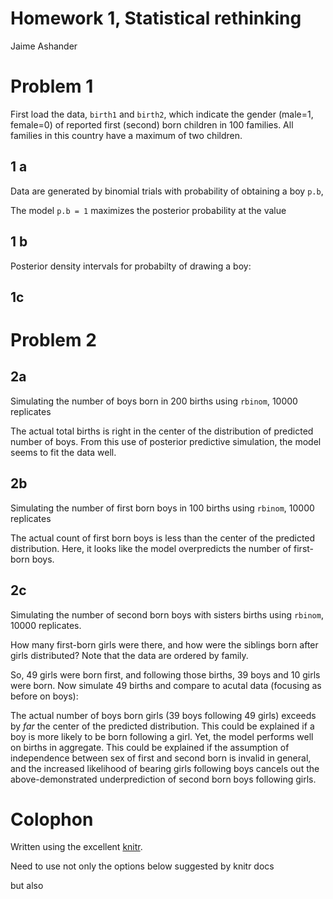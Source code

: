 # Homework 1, Statistical rethinking
 Jaime Ashander

<!--roptions dev=png,width=5,height=5 -->

<!--begin.rcode,echo=FALSE
#require(bbmle)
require(rethinking)
require(ggplot2)
end.rcode-->

# Problem 1  

First load the data, `birth1` and `birth2`, which indicate the gender (male=1, female=0) of reported first (second) born children in 100 families.
All families in this country have a maximum of two children.

<!--begin.rcode problem1_setup, message=FALSE
data(homeworkch2) #
end.rcode-->

## 1 a

  Data are generated by binomial trials with probability of obtaining a boy `p.b`, 

<!--begin.rcode prob1a, message=FALSE
 p.b <- seq(from=0, to=1, length.out=1000)
 prior <- rep(1/1000, 1000)
 likelihood <- dbinom(sum(birth1)+sum(birth2), size=length(c(birth1,birth2)), prob=p.b) # likelihood of data given 1000 models (binomial success parameter)
 naive.posterior <- prior * likelihood
 pb.max <- p.b[-log(likelihood) == min(-log(likelihood))]
end.rcode-->

  The model `p.b = 1` maximizes the posterior probability at the value

<!--begin.rcode prob1a, message=FALSE, echo=FALSE
print(pb.max)
end.rcode-->


## 1 b

<!--begin.rcode prob1b, message=FALSE
p.b.sample <- sample(p.b, size=1e4, replace=TRUE, prob=naive.posterior)
p.b.sample <- p.b.sample[order(p.b.sample)]
post.50 <- c(p.b.sample[2500], p.b.sample[7500])
post.90 <- c(p.b.sample[500], p.b.sample[9500])
post.95 <- c(p.b.sample[250], p.b.sample[9750])
end.rcode-->

Posterior density intervals for probabilty of drawing a boy:
  
<!--begin.rcode prob1b, message=FALSE, echo=FALSE
cat( " 50 % interval: ", post.50, "\n")
cat( " 90 % interval: ", post.90, "\n")
cat( " 95 % interval: ", post.95, "\n")
end.rcode-->

<!--begin.rcode prob1a_fig, message=FALSE, fig=TRUE
dat = data.frame(prior=prior, likelihood=likelihood, posterior=naive.posterior, probability.boy=p.b)
g = ggplot(dat)+geom_vline(xintercept=pb.max,color='red')
g = g + geom_vline(xintercept=post.50,color='blue')
g = g + geom_vline(xintercept=post.90,color='orange')
g = g + geom_vline(xintercept=post.95,color='green')
g = g+geom_line(aes(probability.boy, posterior))    
g
end.rcode-->

## 1c


# Problem 2

## 2a

 Simulating the number of boys born in 200 births using `rbinom`, 10000 replicates

<!--begin.rcode prob2a, message=FALSE, echo=FALSE,fig=TRUE
# define a function to use in simulations 
Num.boys <- function(p.b.this, n.total){
  births.this <- rbinom(n=n.total, size=1, prob=p.b.this)
  return(sum(births.this))
}

p.b.sims  <- sample(p.b, size=1e4, replace=TRUE, prob=naive.posterior)
boys.sims <- sapply(p.b.sims, function(x){ Num.boys(x, 200)})
dens(boys.sims)
abline(v=sum(c(birth1,birth2)),lwd=3, col='red')
end.rcode-->

  The actual total births is right in the center of the distribution of predicted number of boys.
From this use of posterior predictive simulation, the model seems to fit the data well.


## 2b

 Simulating the number of first born boys in 100 births using `rbinom`, 10000 replicates

<!--begin.rcode prob2b, message=FALSE, echo=FALSE,fig=TRUE
p.b.sims  <- sample(p.b, size=1e4, replace=TRUE, prob=naive.posterior)
fb.boys.sims <- sapply(p.b.sims, function(x){ Num.boys(x, 100)})
dens(fb.boys.sims)
abline(v=sum(c(birth1)),lwd=3, col='red')
end.rcode-->

  The actual count of first born boys is less than the center of the predicted distribution.
Here, it looks like the model overpredicts the number of first-born boys.


## 2c

 Simulating the number of second born boys with sisters births using `rbinom`, 10000 replicates.

How many first-born girls were there, and how were the siblings born after girls distributed?
Note that the data are ordered by family.

<!--begin.rcode prob2c, message=FALSE, echo=FALSE
birth.pg = birth2[birth1==0]
print(length(birth.pg))
end.rcode-->
  
So, 49 girls were born first, and following those births, 39 boys and 10 girls were born. 
Now simulate 49 births and compare to acutal data (focusing as before on boys):

<!--begin.rcode prob2c, message=FALSE, echo=FALSE,fig=TRUE
p.b.sims  <- sample(p.b, size=1e4, replace=TRUE, prob=naive.posterior)
pg.sims <- sapply(p.b.sims, function(x){ Num.boys(x, 49)})
dens(pg.sims)
abline(v=sum(c(birth.pg)),lwd=3, col='red')
end.rcode-->

  The actual number of boys born girls (39 boys following 49 girls) exceeds by  _far_ the center of the predicted distribution.
This could be explained if a boy is more likely to be born following a girl.
Yet, the model performs well on births in aggregate.
This could be explained if the assumption of independence between sex of first and second born is invalid in general, and the increased likelihood of bearing girls following boys cancels out the above-demonstrated underprediction of second born boys following girls.



  
# Colophon 

Written using the excellent [knitr](http://yihui.github.com/knitr/).

Need to use not only the options below suggested by knitr docs

<!--begin.rcode eval=FALSE
opts_knit$set(base.url="https://github.com/ashander/stat-rethink/raw/master/")
end.rcode-->

but also 

<!--begin.rcode eval=FALSE
opts_knit$set(out.format='gfm')
end.rcode-->

